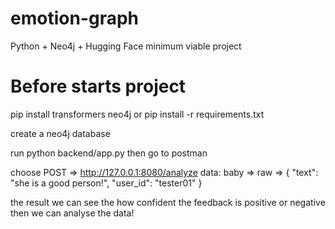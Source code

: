 # emotion-graph
 Python + Neo4j + Hugging Face minimum viable project



# Before starts project
pip install transformers neo4j
or 
pip install -r requirements.txt

create a neo4j database 

run python backend/app.py
then go to postman

choose POST => http://127.0.0.1:8080/analyze 
data: baby => raw =>
{
  "text": "she is a good person!",
  "user_id": "tester01"
}

the result we can see the how confident the feedback is positive or negative then we can analyse the data!